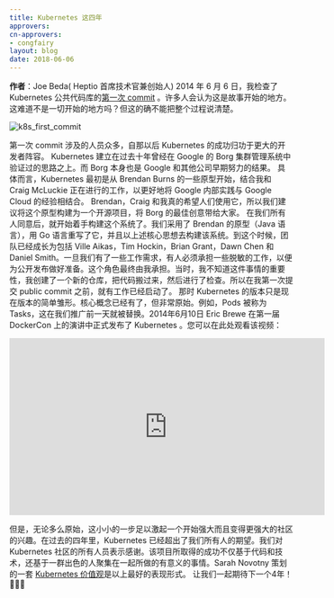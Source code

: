 ```yaml
---
title: Kubernetes 这四年
approvers:
cn-approvers:
- congfairy
layout: blog
date: 2018-06-06
---
```

 <!--
**Author**: Joe Beda (CTO and Founder, Heptio)
 On June 6, 2014 I checked in the [first commit](https://github.com/kubernetes/kubernetes/commit/2c4b3a562ce34cddc3f8218a2c4d11c7310e6d56) of what would become the public repository for Kubernetes. Many would assume that is where the story starts. It is the beginning of history, right? But that really doesn’t tell the whole story.
-->

 **作者**：Joe Beda( Heptio 首席技术官兼创始人)
 2014 年 6 月 6 日，我检查了 Kubernetes 公共代码库的[第一次 commit](https://github.com/kubernetes/kubernetes/commit/2c4b3a562ce34cddc3f8218a2c4d11c7310e6d56) 。许多人会认为这是故事开始的地方。这难道不是一切开始的地方吗？但这的确不能把整个过程说清楚。
 
 ![k8s_first_commit](/images/blog/2018-06-06-4-years-of-k8s/k8s-first-commit.png)
 
 <!--
The cast leading up to that commit was large and the success for Kubernetes since then is owed to an ever larger cast.
 Kubernetes was built on ideas that had been proven out at Google over the previous ten years with Borg. And Borg, itself, owed its existence to even earlier efforts at Google and beyond.
 Concretely, Kubernetes started as some prototypes from Brendan Burns combined with ongoing work from me and Craig McLuckie to better align the internal Google experience with the Google Cloud experience. Brendan, Craig, and I really wanted people to use this, so we made the case to build out this prototype as an open source project that would bring the best ideas from Borg out into the open.
 After we got the nod, it was time to actually build the system.  We took Brendan’s prototype (in Java), rewrote it in Go, and built just enough to get the core ideas across.  By this time the team had grown to include Ville Aikas, Tim Hockin, Brian Grant, Dawn Chen and Daniel Smith.  Once we had something working, someone had to sign up to clean things up to get it ready for public launch.  That ended up being me. Not knowing the significance at the time, I created a new repo, moved things over, and checked it in.  So while I have the first public commit to the repo, there was work underway well before that.
 The version of Kubernetes at that point was really just a shadow of what it was to become.  The core concepts were there but it was very raw.  For example, Pods were called Tasks.  That was changed a day before we went public.  All of this led up to the public announcement of Kubernetes on June 10th, 2014 in a keynote from Eric Brewer at the first DockerCon.  You can watch that video here:
-->

 第一次 commit 涉及的人员众多，自那以后 Kubernetes 的成功归功于更大的开发者阵容。
 Kubernetes 建立在过去十年曾经在 Google 的 Borg 集群管理系统中验证过的思路之上。而 Borg 本身也是 Google 和其他公司早期努力的结果。
 具体而言，Kubernetes 最初是从 Brendan Burns 的一些原型开始，结合我和 Craig McLuckie 正在进行的工作，以更好地将 Google 内部实践与 Google Cloud 的经验相结合。 Brendan，Craig 和我真的希望人们使用它，所以我们建议将这个原型构建为一个开源项目，将 Borg 的最佳创意带给大家。
在我们所有人同意后，就开始着手构建这个系统了。我们采用了 Brendan 的原型（Java 语言），用 Go 语言重写了它，并且以上述核心思想去构建该系统。到这个时候，团队已经成长为包括 Ville Aikas，Tim Hockin，Brian Grant，Dawn Chen 和 Daniel Smith。一旦我们有了一些工作需求，有人必须承担一些脱敏的工作，以便为公开发布做好准备。这个角色最终由我承担。当时，我不知道这件事情的重要性，我创建了一个新的仓库，把代码搬过来，然后进行了检查。所以在我第一次提交 public commit 之前，就有工作已经启动了。
那时 Kubernetes 的版本只是现在版本的简单雏形。核心概念已经有了，但非常原始。例如，Pods 被称为 Tasks，这在我们推广前一天就被替换。2014年6月10日 Eric Brewe 在第一届 DockerCon 上的演讲中正式发布了 Kubernetes 。您可以在此处观看该视频：
 

<center><iframe width="560" height="315" src="https://www.youtube.com/embed/YrxnVKZeqK8" frameborder="0" allow="autoplay; encrypted-media" allowfullscreen></iframe></center>  

 <!--
 But, however raw, that modest start was enough to pique the interest of a community that started strong and has only gotten stronger.  Over the past four years Kubernetes has exceeded the expectations of all of us that were there early on. We owe the Kubernetes community a huge debt.  The success the project has seen  is based not just on code and technology but also the way that an amazing group of people have come together to create something special.  The best expression of this is the [set of Kubernetes values](https://github.com/kubernetes/steering/blob/master/values.md) that Sarah Novotny helped curate.
 Here is to another 4 years and beyond! 🎉🎉🎉
-->

 但是，无论多么原始，这小小的一步足以激起一个开始强大而且变得更强大的社区的兴趣。在过去的四年里，Kubernetes 已经超出了我们所有人的期望。我们对 Kubernetes 社区的所有人员表示感谢。该项目所取得的成功不仅基于代码和技术，还基于一群出色的人聚集在一起所做的有意义的事情。Sarah Novotny 策划的一套 [Kubernetes 价值观](https://github.com/kubernetes/steering/blob/master/values.md)是以上最好的表现形式。
 让我们一起期待下一个4年！🎉🎉🎉
